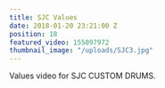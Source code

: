 ```yaml
---
title: SJC Values
date: 2018-01-20 23:21:00 Z
position: 18
featured_video: 155097972
thumbnail_image: "/uploads/SJC3.jpg"
---
```


Values video for SJC CUSTOM DRUMS.
